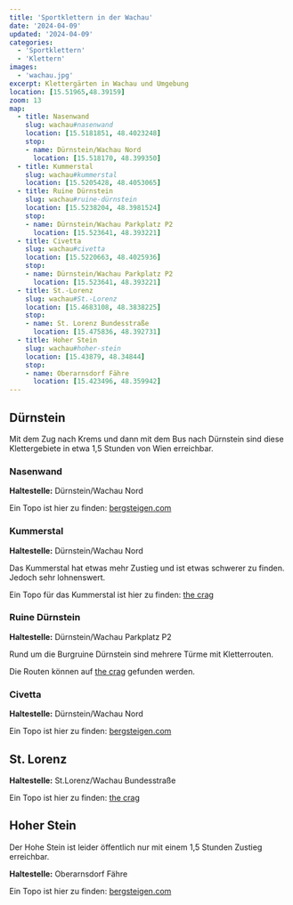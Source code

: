 ```yaml
---
title: 'Sportklettern in der Wachau'
date: '2024-04-09'
updated: '2024-04-09'
categories:
  - 'Sportklettern'
  - 'Klettern'
images: 
  - 'wachau.jpg'
excerpt: Klettergärten in Wachau und Umgebung
location: [15.51965,48.39159]
zoom: 13
map:
  - title: Nasenwand
    slug: wachau#nasenwand
    location: [15.5181851, 48.4023248]
    stop:
    - name: Dürnstein/Wachau Nord
      location: [15.518170, 48.399350]
  - title: Kummerstal
    slug: wachau#kummerstal
    location: [15.5205428, 48.4053065]
  - title: Ruine Dürnstein
    slug: wachau#ruine-dürnstein
    location: [15.5238204, 48.3981524]
    stop:
    - name: Dürnstein/Wachau Parkplatz P2
      location: [15.523641, 48.393221]
  - title: Civetta
    slug: wachau#civetta
    location: [15.5220663, 48.4025936]
    stop:
    - name: Dürnstein/Wachau Parkplatz P2
      location: [15.523641, 48.393221]
  - title: St.-Lorenz
    slug: wachau#St.-Lorenz
    location: [15.4683108, 48.3838225]
    stop:
    - name: St. Lorenz Bundesstraße
      location: [15.475836, 48.392731]
  - title: Hoher Stein
    slug: wachau#hoher-stein
    location: [15.43879, 48.34844]
    stop:
    - name: Oberarnsdorf Fähre
      location: [15.423496, 48.359942]
---
```


## Dürnstein

Mit dem Zug nach Krems und dann mit dem Bus nach Dürnstein sind diese Klettergebiete in etwa 1,5 Stunden von Wien erreichbar.<br>

### Nasenwand

**Haltestelle:** Dürnstein/Wachau Nord

Ein Topo ist hier zu finden: [bergsteigen.com](https://www.bergsteigen.com/touren/klettergarten/nasenwand-duernstein-wachau/)

### Kummerstal

**Haltestelle:** Dürnstein/Wachau Nord

Das Kummerstal hat etwas mehr Zustieg und ist etwas schwerer zu finden. Jedoch sehr lohnenswert.

Ein Topo für das Kummerstal ist hier zu finden: [the crag](https://www.thecrag.com/de/klettern/wachau/area/345363291)

### Ruine Dürnstein

**Haltestelle:** Dürnstein/Wachau Parkplatz P2

Rund um die Burgruine Dürnstein sind mehrere Türme mit Kletterrouten.

Die Routen können auf [the crag](https://www.thecrag.com/climbing/wachau/durnstein/routes) gefunden werden.

### Civetta

**Haltestelle:** Dürnstein/Wachau Nord

Ein Topo ist hier zu finden: [bergsteigen.com](https://www.bergsteigen.com/touren/klettergarten/civetta-duernstein-wachau/)

## St. Lorenz

**Haltestelle:** St.Lorenz/Wachau Bundesstraße

Ein Topo ist hier zu finden: [the crag](https://www.thecrag.com/de/klettern/wachau/area/345374742)

## Hoher Stein

Der Hohe Stein ist leider öffentlich nur mit einem 1,5 Stunden Zustieg erreichbar.

**Haltestelle:** Oberarnsdorf Fähre

Ein Topo ist hier zu finden: [bergsteigen.com](https://www.bergsteigen.com/touren/klettergarten/hoher-stein-wachau/)
